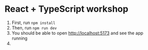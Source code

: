 # React + TypeScript  workshop

1. First, run `npm install`
2. Then, run `npm run dev`
3. You should be able to open [http://localhost:5173](http://localhost:5173) and see the app running
4. 